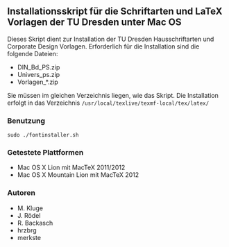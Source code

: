 ## Installationsskript für die Schriftarten und LaTeX Vorlagen der TU Dresden unter Mac OS

Dieses Skript dient zur Installation der TU Dresden Hausschriftarten und Corporate Design Vorlagen.
Erforderlich für die Installation sind die folgende Dateien:
*	DIN_Bd_PS.zip 
*	Univers_ps.zip
*	Vorlagen_*.zip

Sie müssen im gleichen Verzeichnis liegen, wie das Skript. 
Die Installation erfolgt in das Verzeichnis `/usr/local/texlive/texmf-local/tex/latex/`

### Benutzung
`sudo ./fontinstaller.sh`

### Getestete Plattformen
*	Mac OS X Lion mit MacTeX 2011/2012
*	Mac OS X Mountain Lion mit MacTeX 2012

### Autoren
*	M. Kluge
*	J. Rödel
*	R. Backasch
*	hrzbrg
*	merkste